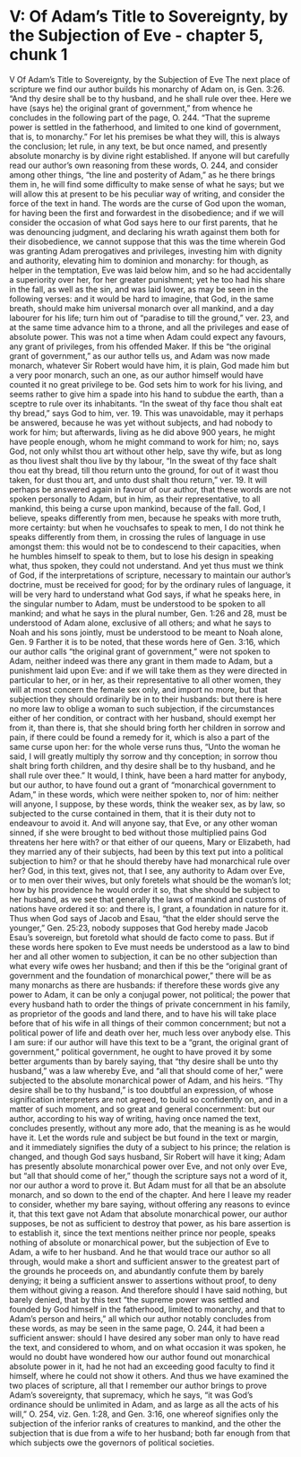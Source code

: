 # V: Of Adam’s Title to Sovereignty, by the Subjection of Eve - chapter 5, chunk 1

V Of Adam’s Title to Sovereignty, by the Subjection of Eve The next place of scripture we find our author builds his monarchy of Adam on, is Gen. 3:26. “And thy desire shall be to thy husband, and he shall rule over thee. Here we have (says he) the original grant of government,” from whence he concludes in the following part of the page, O. 244. “That the supreme power is settled in the fatherhood, and limited to one kind of government, that is, to monarchy.” For let his premises be what they will, this is always the conclusion; let rule, in any text, be but once named, and presently absolute monarchy is by divine right established. If anyone will but carefully read our author’s own reasoning from these words, O. 244, and consider among other things, “the line and posterity of Adam,” as he there brings them in, he will find some difficulty to make sense of what he says; but we will allow this at present to be his peculiar way of writing, and consider the force of the text in hand. The words are the curse of God upon the woman, for having been the first and forwardest in the disobedience; and if we will consider the occasion of what God says here to our first parents, that he was denouncing judgment, and declaring his wrath against them both for their disobedience, we cannot suppose that this was the time wherein God was granting Adam prerogatives and privileges, investing him with dignity and authority, elevating him to dominion and monarchy: for though, as helper in the temptation, Eve was laid below him, and so he had accidentally a superiority over her, for her greater punishment; yet he too had his share in the fall, as well as the sin, and was laid lower, as may be seen in the following verses: and it would be hard to imagine, that God, in the same breath, should make him universal monarch over all mankind, and a day labourer for his life; turn him out of “paradise to till the ground,” ver. 23, and at the same time advance him to a throne, and all the privileges and ease of absolute power. This was not a time when Adam could expect any favours, any grant of privileges, from his offended Maker. If this be “the original grant of government,” as our author tells us, and Adam was now made monarch, whatever Sir Robert would have him, it is plain, God made him but a very poor monarch, such an one, as our author himself would have counted it no great privilege to be. God sets him to work for his living, and seems rather to give him a spade into his hand to subdue the earth, than a sceptre to rule over its inhabitants. “In the sweat of thy face thou shalt eat thy bread,” says God to him, ver. 19. This was unavoidable, may it perhaps be answered, because he was yet without subjects, and had nobody to work for him; but afterwards, living as he did above 900 years, he might have people enough, whom he might command to work for him; no, says God, not only whilst thou art without other help, save thy wife, but as long as thou livest shalt thou live by thy labour, “In the sweat of thy face shalt thou eat thy bread, till thou return unto the ground, for out of it wast thou taken, for dust thou art, and unto dust shalt thou return,” ver. 19. It will perhaps be answered again in favour of our author, that these words are not spoken personally to Adam, but in him, as their representative, to all mankind, this being a curse upon mankind, because of the fall. God, I believe, speaks differently from men, because he speaks with more truth, more certainty: but when he vouchsafes to speak to men, I do not think he speaks differently from them, in crossing the rules of language in use amongst them: this would not be to condescend to their capacities, when he humbles himself to speak to them, but to lose his design in speaking what, thus spoken, they could not understand. And yet thus must we think of God, if the interpretations of scripture, necessary to maintain our author’s doctrine, must be received for good; for by the ordinary rules of language, it will be very hard to understand what God says, if what he speaks here, in the singular number to Adam, must be understood to be spoken to all mankind; and what he says in the plural number, Gen. 1:26 and 28, must be understood of Adam alone, exclusive of all others; and what he says to Noah and his sons jointly, must be understood to be meant to Noah alone, Gen. 9 Farther it is to be noted, that these words here of Gen. 3:16, which our author calls “the original grant of government,” were not spoken to Adam, neither indeed was there any grant in them made to Adam, but a punishment laid upon Eve: and if we will take them as they were directed in particular to her, or in her, as their representative to all other women, they will at most concern the female sex only, and import no more, but that subjection they should ordinarily be in to their husbands: but there is here no more law to oblige a woman to such subjection, if the circumstances either of her condition, or contract with her husband, should exempt her from it, than there is, that she should bring forth her children in sorrow and pain, if there could be found a remedy for it, which is also a part of the same curse upon her: for the whole verse runs thus, “Unto the woman he said, I will greatly multiply thy sorrow and thy conception; in sorrow thou shalt bring forth children, and thy desire shall be to thy husband, and he shall rule over thee.” It would, I think, have been a hard matter for anybody, but our author, to have found out a grant of “monarchical government to Adam,” in these words, which were neither spoken to, nor of him: neither will anyone, I suppose, by these words, think the weaker sex, as by law, so subjected to the curse contained in them, that it is their duty not to endeavour to avoid it. And will anyone say, that Eve, or any other woman sinned, if she were brought to bed without those multiplied pains God threatens her here with? or that either of our queens, Mary or Elizabeth, had they married any of their subjects, had been by this text put into a political subjection to him? or that he should thereby have had monarchical rule over her? God, in this text, gives not, that I see, any authority to Adam over Eve, or to men over their wives, but only foretels what should be the woman’s lot; how by his providence he would order it so, that she should be subject to her husband, as we see that generally the laws of mankind and customs of nations have ordered it so: and there is, I grant, a foundation in nature for it. Thus when God says of Jacob and Esau, “that the elder should serve the younger,” Gen. 25:23, nobody supposes that God hereby made Jacob Esau’s sovereign, but foretold what should de facto come to pass. But if these words here spoken to Eve must needs be understood as a law to bind her and all other women to subjection, it can be no other subjection than what every wife owes her husband; and then if this be the “original grant of government and the foundation of monarchical power,” there will be as many monarchs as there are husbands: if therefore these words give any power to Adam, it can be only a conjugal power, not political; the power that every husband hath to order the things of private concernment in his family, as proprietor of the goods and land there, and to have his will take place before that of his wife in all things of their common concernment; but not a political power of life and death over her, much less over anybody else. This I am sure: if our author will have this text to be a “grant, the original grant of government,” political government, he ought to have proved it by some better arguments than by barely saying, that “thy desire shall be unto thy husband,” was a law whereby Eve, and “all that should come of her,” were subjected to the absolute monarchical power of Adam, and his heirs. “Thy desire shall be to thy husband,” is too doubtful an expression, of whose signification interpreters are not agreed, to build so confidently on, and in a matter of such moment, and so great and general concernment: but our author, according to his way of writing, having once named the text, concludes presently, without any more ado, that the meaning is as he would have it. Let the words rule and subject be but found in the text or margin, and it immediately signifies the duty of a subject to his prince; the relation is changed, and though God says husband, Sir Robert will have it king; Adam has presently absolute monarchical power over Eve, and not only over Eve, but “all that should come of her,” though the scripture says not a word of it, nor our author a word to prove it. But Adam must for all that be an absolute monarch, and so down to the end of the chapter. And here I leave my reader to consider, whether my bare saying, without offering any reasons to evince it, that this text gave not Adam that absolute monarchical power, our author supposes, be not as sufficient to destroy that power, as his bare assertion is to establish it, since the text mentions neither prince nor people, speaks nothing of absolute or monarchical power, but the subjection of Eve to Adam, a wife to her husband. And he that would trace our author so all through, would make a short and sufficient answer to the greatest part of the grounds he proceeds on, and abundantly confute them by barely denying; it being a sufficient answer to assertions without proof, to deny them without giving a reason. And therefore should I have said nothing, but barely denied, that by this text “the supreme power was settled and founded by God himself in the fatherhood, limited to monarchy, and that to Adam’s person and heirs,” all which our author notably concludes from these words, as may be seen in the same page, O. 244, it had been a sufficient answer: should I have desired any sober man only to have read the text, and considered to whom, and on what occasion it was spoken, he would no doubt have wondered how our author found out monarchical absolute power in it, had he not had an exceeding good faculty to find it himself, where he could not show it others. And thus we have examined the two places of scripture, all that I remember our author brings to prove Adam’s sovereignty, that supremacy, which he says, “it was God’s ordinance should be unlimited in Adam, and as large as all the acts of his will,” O. 254, viz. Gen. 1:28, and Gen. 3:16, one whereof signifies only the subjection of the inferior ranks of creatures to mankind, and the other the subjection that is due from a wife to her husband; both far enough from that which subjects owe the governors of political societies.